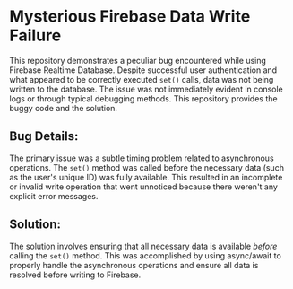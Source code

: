 # Mysterious Firebase Data Write Failure

This repository demonstrates a peculiar bug encountered while using Firebase Realtime Database.  Despite successful user authentication and what appeared to be correctly executed `set()` calls, data was not being written to the database.  The issue was not immediately evident in console logs or through typical debugging methods.  This repository provides the buggy code and the solution.

## Bug Details:

The primary issue was a subtle timing problem related to asynchronous operations. The `set()` method was called before the necessary data (such as the user's unique ID) was fully available. This resulted in an incomplete or invalid write operation that went unnoticed because there weren't any explicit error messages.

## Solution:

The solution involves ensuring that all necessary data is available *before* calling the `set()` method. This was accomplished by using async/await to properly handle the asynchronous operations and ensure all data is resolved before writing to Firebase.